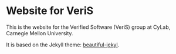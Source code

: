 # Website for VeriS
This is the website for the Verified Software (VeriS) group at CyLab, Carnegie Mellon University.

It is based on the Jekyll theme: [beautiful-jekyl](lhttps://github.com/daattali/beautiful-jekyll).


